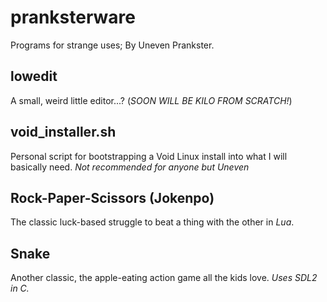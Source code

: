 # pranksterware
Programs for strange uses; By Uneven Prankster.

## lowedit
A small, weird little editor...? (*SOON WILL BE KILO FROM SCRATCH!*)

## void_installer.sh
Personal script for bootstrapping a Void Linux install into what I will basically need.
*Not recommended for anyone but Uneven*

## Rock-Paper-Scissors (Jokenpo)
The classic luck-based struggle to beat a thing with the other in *Lua*.

## Snake
Another classic, the apple-eating action game all the kids love.
*Uses SDL2 in C.*
